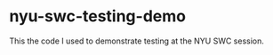 nyu-swc-testing-demo
====================

This the code I used to demonstrate testing at the NYU SWC session.
